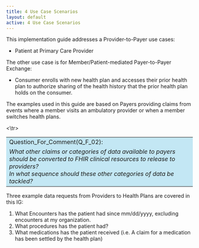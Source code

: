 ```yaml
---
title: 4 Use Case Scenarios
layout: default
active: 4 Use Case Scenarios
---
```


This implementation guide addresses a Provider-to-Payer use cases:

- Patient at Primary Care Provider

The other use case is for Member/Patient-mediated Payer-to-Payer Exchange:

- Consumer enrolls with new health plan and accesses their prior health plan to authorize sharing of the health history that the prior health plan holds on the consumer.

The examples used in this guide are based on Payers providing claims from events where a member visits an ambulatory provider or when a member switches health plans.


<table style="background-color:rgb(195,231,244);width:100%">

<tr>
<td>Question_For_Comment(Q_F_02):</td>
<\tr>
<tr><td>
<i>
What other claims or categories of data available to payers should be converted to FHIR clinical resources to release to providers? <br/>
	In what sequence should these other categories of data be tackled?
</i>
</td></tr>	
</table>

Three example data requests from Providers to Health Plans are covered in this IG:

1. What Encounters has the patient had since mm/dd/yyyy, excluding encounters at my organization.
2. What procedures has the patient had?
3. What medications has the patient received (i.e. A claim for a medication has been settled by the health plan)

